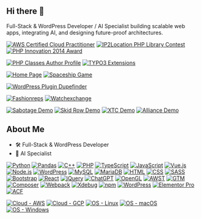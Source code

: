 ## Hi there 👋

Full-Stack & WordPress Developer / AI Specialist building scalable web apps, integrating AI, and designing future-proof architectures.

[![AWS Certified Cloud Practitioner](https://img.shields.io/badge/AWS-Certified_Cloud_Practitioner-blue?logo=amazonaws&logoColor=white)](https://www.credly.com/badges/5bd44901-eb63-4cc4-9df2-67b985d41746/public_url "Go to Credly profile page")  [![IP2Location PHP Library Contest](https://img.shields.io/badge/IP2Location-PHP_Library_Contest-blue?logo=php&logoColor=white)](https://www.ip2location.com/contest-ip2location-php-optimization-submission "View IP2Location PHP Library Contest")  [![PHP Innovation 2014 Award](https://img.shields.io/badge/PHP_Innovation-2014_Blog_Post-blue?logo=php&logoColor=white)](https://www.phpclasses.org/blog/post/265-Chi-Hoang-and-Italy-Won-the-2014-PHP-Innovation-Award-Edition.html "Read PHP Innovation 2014 Blog Post")

[![PHP Classes Author Profile](https://img.shields.io/badge/PHPClasses-Author_Profile-blue?logo=php&logoColor=white)](http://www.phpclasses.org/browse/author/441663.html "Go to PHP Classes Author Profile")  [![TYPO3 Extensions](https://img.shields.io/badge/TYPO3-Extensions_Search-blue?logo=typo3&logoColor=white)](https://extensions.typo3.org/?L=0&id=1&tx_solr%5Bq%5D=chi+hoang "Search TYPO3 Extensions for Chi Hoang")

[![Home Page](https://img.shields.io/static/v1?label=Home&message=Page&color=ff69b4&labelColor=32CD32&style=flat-square&logo=homeadvisor&logoColor=white)](https://tetramatrix.github.io/startmenu/ "Visit my homepage") [![Spaceship Game](https://img.shields.io/badge/Spaceship-Old_School_Retro_Game-blue?logo=itch.io&logoColor=white)](https://tetramatrix.itch.io/old-school-retro-mini-game-spaceship "Play Spaceship Old School Retro Mini Game")



[![WordPress Plugin Dupefinder](https://img.shields.io/badge/WordPress-Plugin_Dupefinder-blue?logo=wordpress&logoColor=white)](https://tetramatrix.github.io/sdc-dupefinder/ "Visit WordPress Plugin Dupefinder")

[![Fashionreps](https://img.shields.io/badge/Fashionreps-Website-blue?logo=github&logoColor=white)](https://tetramatrix.github.io/fashionreps "Visit Fashionreps") [![Watchexchange](https://img.shields.io/badge/Watchexchange-Website-blue?logo=github&logoColor=white)](https://tetramatrix.github.io/watchexchange "Visit Watchexchange")

[![Sabotage Demo](https://img.shields.io/badge/Sabotage-Demo-blue?logo=pouet.net&logoColor=white)](https://pouet.net/prod.php?which=15543 "View Sabotage Demo") [![Skid Row Demo](https://img.shields.io/badge/Skid_Row-Demo-blue?logo=pouet.net&logoColor=white)](https://pouet.net/prod.php?which=15445 "View Skid Row Demo") [![XTC Demo](https://img.shields.io/badge/XTC-Demo-blue?logo=pouet.net&logoColor=white)](https://pouet.net/prod.php?which=745 "View XTC Demo") [![Alliance Demo](https://img.shields.io/badge/Alliance-Demo-blue?logo=pouet.net&logoColor=white)](https://pouet.net/prod.php?which=15468 "View Alliance Demo")

## About Me
- 🛠 Full-Stack & WordPress Developer
- 🤖 AI Specialist

[![Python](https://img.shields.io/badge/python-grey?style=for-the-badge&logo=python)](https://python.org "Go to Python homepage")
[![Pandas](https://img.shields.io/badge/pandas-grey?style=for-the-badge&logo=pandas)](https://pandas.pydata.org/ "Go to Pandas homepage")
[![C++](https://img.shields.io/badge/c%2B%2B-grey?style=for-the-badge&logo=c%2B%2B)]()
[![PHP](https://img.shields.io/badge/php-grey?style=for-the-badge&logo=php)](https://www.php.net/ "Go to PHP homepage")
[![TypeScript](https://img.shields.io/badge/typescript-grey?style=for-the-badge&logo=typescript)](https://typescriptlang.org "Go to TypeScript homepage")
[![JavaScript](https://img.shields.io/badge/javascript-grey?style=for-the-badge&logo=javascript)](https://www.javascript.com/ "Go to JavaScript homepage")
[![Vue.js](https://img.shields.io/badge/vuedotjs-grey?style=for-the-badge&logo=vuedotjs)](https://vuejs.org/ "Go to Vue.js homepage")
[![Node.js](https://img.shields.io/badge/node.js-grey?style=for-the-badge&logo=node.js)](https://nodejs.org "Go to Node.js homepage")
[![WordPress](https://img.shields.io/badge/wordpress-grey?style=for-the-badge&logo=wordpress)](https://wordpress.com/de/ "Go to WordPress homepage")
[![MySQL](https://img.shields.io/badge/mysql-grey?style=for-the-badge&logo=mysql)](https://www.mysql.com/ "Go to MySQL homepage")
[![MariaDB](https://img.shields.io/badge/mysql-grey?style=for-the-badge&logo=mysql)](https://www.mariadb.com/ "Go to MySQL homepage")
[![HTML](https://img.shields.io/badge/HTML-grey?style=for-the-badge&logo=html5)](https://www.w3schools.com/html/ "Go to HTML W3Schools")
[![CSS](https://img.shields.io/badge/css-grey?style=for-the-badge&logo=css)]()
[![SASS](https://img.shields.io/badge/sass-grey?style=for-the-badge&logo=sass)]()
[![Bootstrap](https://img.shields.io/badge/Bootstrap-grey?style=for-the-badge&logo=Bootstrap)](https://getbootstrap.com/ "Go to Bootstrap W3Schools")
[![React](https://img.shields.io/badge/react-grey?style=for-the-badge&logo=Bootstrap)](https://react.com/ "Go to React")
[![jQuery](https://img.shields.io/badge/jquery-grey?style=for-the-badge&logo=Bootstrap)](https://jquery.com/ "Go to jQuery")
[![ChatGPT](https://img.shields.io/badge/chatgpt-grey?style=for-the-badge&logo=Bootstrap)](https://chatgpt.com/ "Go to ChatGPT")
[![OpenGL](https://img.shields.io/badge/opengl-grey?style=for-the-badge&logo=Bootstrap)](https://opengl.com/ "Go to OpenGL")
[![AWST](https://img.shields.io/badge/aws-grey?style=for-the-badge&logo=Bootstrap)](https://aws.com/ "Go to AWS")
[![GTM](https://img.shields.io/badge/gtm-grey?style=for-the-badge&logo=Bootstrap)](https://google.com/ "Go to GTM")
[![Composer](https://img.shields.io/badge/composer-grey?style=for-the-badge&logo=Bootstrap)](https://gtm.com/ "Go to Composer")
[![Webpack](https://img.shields.io/badge/webpack-grey?style=for-the-badge&logo=Bootstrap)](https://webpack.com/ "Go to Webpack")
[![Xdebug](https://img.shields.io/badge/xdebug-grey?style=for-the-badge&logo=Bootstrap)](https://xdebug.com/ "Go to Xdebug")
[![npm](https://img.shields.io/badge/npm-grey?style=for-the-badge&logo=Bootstrap)](https://npm.com/ "Go to npm")
[![WordPress](https://img.shields.io/badge/wordpress-grey?style=for-the-badge&logo=Bootstrap)](https://wordpress.com/ "Go to WordPress")
[![Elementor Pro](https://img.shields.io/badge/elementor-pro-grey?style=for-the-badge&logo=Bootstrap)](https://elementor.com/ "Go to Elementor Pro")
[![ACF](https://img.shields.io/badge/acf-grey?style=for-the-badge&logo=Bootstrap)](https://acf.com/ "Go to ACF")

[![Cloud - AWS](https://img.shields.io/badge/Cloud-AWS-blue?logo=aws&logoColor=white)](https://www.aws.com/ "Go to AWS homepage")
[![Cloud - GCP](https://img.shields.io/badge/Cloud-GCP-blue?logo=aws&logoColor=white)](https://www.google.com/ "Go to GCP homepage")
[![OS - Linux](https://img.shields.io/badge/OS-Linux-blue?logo=linux&logoColor=white)](https://www.linux.org/ "Go to Linux homepage")
[![OS - macOS](https://img.shields.io/badge/OS-macOS-blue?logo=apple&logoColor=white)](https://www.apple.com/macos/ "Go to Apple homepage")
[![OS - Windows](https://img.shields.io/badge/OS-Windows-blue?logo=windows&logoColor=white)](https://www.microsoft.com/ "Go to Microsoft homepage")

<!--
**Tetramatrix/Tetramatrix** is a ✨ _special_ ✨ repository because its `README.md` (this file) appears on your GitHub profile.

Here are some ideas to get you started:

- 🔭 I’m currently working on ...
- 🌱 I’m currently learning ...
- 👯 I’m looking to collaborate on ...
- 🤔 I’m looking for help with ...
- 💬 Ask me about ...
- 📫 How to reach me: ...
- 😄 Pronouns: ...
- ⚡ Fun fact: ...
-->
